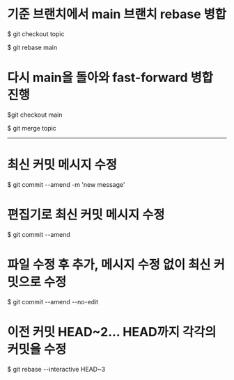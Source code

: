 <h1>기준 브랜치에서 main 브랜치 rebase 병합</h1>

<p>$ git checkout topic</p>  
<p>$ git rebase main</p>  

<h1>다시 main을 돌아와 fast-forward 병합 진행</h1>

<p>$git checkout main</p>
<p>$ git merge topic</p>
<hr>

<h1>최신 커밋 메시지 수정</h1>

<p>$ git commit --amend -m 'new message'</p>

<h1>편집기로 최신 커밋 메시지 수정</h1>

<p>$ git commit --amend</p>

<h1>파일 수정 후 추가, 메시지 수정 없이 최신 커밋으로 수정</h1>

<p>$ git commit --amend --no-edit</p>

<h1>이전 커밋 HEAD~2... HEAD까지 각각의 커밋을 수정</h1>

<p>$ git rebase --interactive HEAD~3</p>
